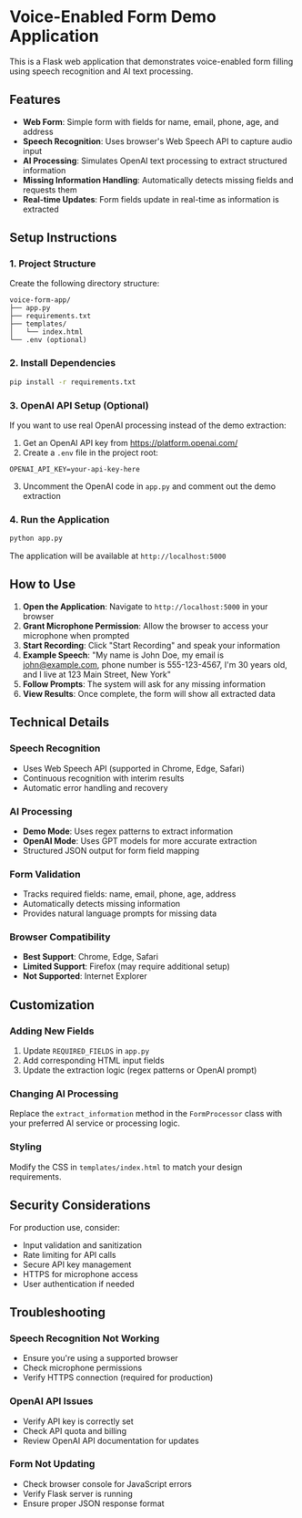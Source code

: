 # Voice-Enabled Form Demo Application

This is a Flask web application that demonstrates voice-enabled form filling using speech recognition and AI text processing.

## Features

- **Web Form**: Simple form with fields for name, email, phone, age, and address
- **Speech Recognition**: Uses browser's Web Speech API to capture audio input
- **AI Processing**: Simulates OpenAI text processing to extract structured information
- **Missing Information Handling**: Automatically detects missing fields and requests them
- **Real-time Updates**: Form fields update in real-time as information is extracted

## Setup Instructions

### 1. Project Structure
Create the following directory structure:
```
voice-form-app/
├── app.py
├── requirements.txt
├── templates/
│   └── index.html
└── .env (optional)
```

### 2. Install Dependencies
```bash
pip install -r requirements.txt
```

### 3. OpenAI API Setup (Optional)
If you want to use real OpenAI processing instead of the demo extraction:

1. Get an OpenAI API key from https://platform.openai.com/
2. Create a `.env` file in the project root:
```
OPENAI_API_KEY=your-api-key-here
```
3. Uncomment the OpenAI code in `app.py` and comment out the demo extraction

### 4. Run the Application
```bash
python app.py
```

The application will be available at `http://localhost:5000`

## How to Use

1. **Open the Application**: Navigate to `http://localhost:5000` in your browser
2. **Grant Microphone Permission**: Allow the browser to access your microphone when prompted
3. **Start Recording**: Click "Start Recording" and speak your information
4. **Example Speech**: "My name is John Doe, my email is john@example.com, phone number is 555-123-4567, I'm 30 years old, and I live at 123 Main Street, New York"
5. **Follow Prompts**: The system will ask for any missing information
6. **View Results**: Once complete, the form will show all extracted data

## Technical Details

### Speech Recognition
- Uses Web Speech API (supported in Chrome, Edge, Safari)
- Continuous recognition with interim results
- Automatic error handling and recovery

### AI Processing
- **Demo Mode**: Uses regex patterns to extract information
- **OpenAI Mode**: Uses GPT models for more accurate extraction
- Structured JSON output for form field mapping

### Form Validation
- Tracks required fields: name, email, phone, age, address
- Automatically detects missing information
- Provides natural language prompts for missing data

### Browser Compatibility
- **Best Support**: Chrome, Edge, Safari
- **Limited Support**: Firefox (may require additional setup)
- **Not Supported**: Internet Explorer

## Customization

### Adding New Fields
1. Update `REQUIRED_FIELDS` in `app.py`
2. Add corresponding HTML input fields
3. Update the extraction logic (regex patterns or OpenAI prompt)

### Changing AI Processing
Replace the `extract_information` method in the `FormProcessor` class with your preferred AI service or processing logic.

### Styling
Modify the CSS in `templates/index.html` to match your design requirements.

## Security Considerations

For production use, consider:
- Input validation and sanitization
- Rate limiting for API calls
- Secure API key management
- HTTPS for microphone access
- User authentication if needed

## Troubleshooting

### Speech Recognition Not Working
- Ensure you're using a supported browser
- Check microphone permissions
- Verify HTTPS connection (required for production)

### OpenAI API Issues
- Verify API key is correctly set
- Check API quota and billing
- Review OpenAI API documentation for updates

### Form Not Updating
- Check browser console for JavaScript errors
- Verify Flask server is running
- Ensure proper JSON response format